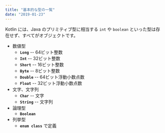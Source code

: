 ```yaml
---
title: "基本的な型の一覧"
date: "2019-01-23"
---
```


Kotlin には、Java のプリミティブ型に相当する `int` や `boolean` といった型は存在せず、すべてがオブジェクトです。

* 数値型
    * **`Long`** -- 64ビット整数
    * **`Int`** -- 32ビット整数
    * **`Short`** -- 16ビット整数
    * **`Byte`** -- 8ビット整数
    * **`Double`** -- 64ビット浮動小数点数
    * **`Float`** -- 32ビット浮動小数点数
* 文字、文字列
    * **`Char`** -- 文字
    * **`String`** -- 文字列
* 論理型
    * **`Boolean`**
* 列挙型
    * **`enum class`** で定義

